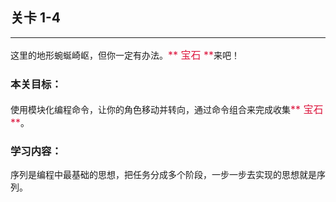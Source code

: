 ## 关卡 1-4

------
这里的地形蜿蜒崎岖，但你一定有办法。<font color=#DC143C size=3>** 宝石 **</font>来吧！

### 本关目标：
使用模块化编程命令，让你的角色移动并转向，通过命令组合来完成收集<font color=#DC143C size=3>** 宝石 **</font>。

### 学习内容：
序列是编程中最基础的思想，把任务分成多个阶段，一步一步去实现的思想就是序列。
